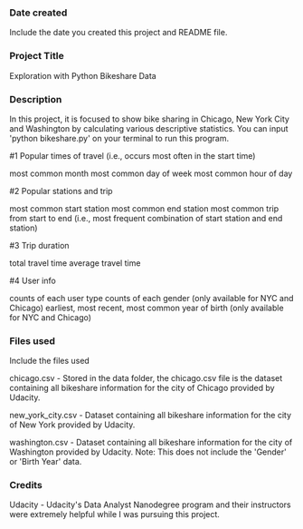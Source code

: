### Date created
Include the date you created this project and README file.

### Project Title
Exploration with Python Bikeshare Data

### Description

In this project, it is focused to show bike sharing in Chicago, New York City and Washington by calculating various descriptive statistics.
You can input 'python bikeshare.py' on your terminal to run this program.


#1 Popular times of travel (i.e., occurs most often in the start time)

most common month
most common day of week
most common hour of day

#2 Popular stations and trip

most common start station
most common end station
most common trip from start to end (i.e., most frequent combination of start station and end station)

#3 Trip duration

total travel time
average travel time

#4 User info

counts of each user type
counts of each gender (only available for NYC and Chicago)
earliest, most recent, most common year of birth (only available for NYC and Chicago)

### Files used
Include the files used

chicago.csv - Stored in the data folder, the chicago.csv file is the dataset containing all bikeshare information for the city of Chicago provided by Udacity.

new_york_city.csv - Dataset containing all bikeshare information for the city of New York provided by Udacity.

washington.csv - Dataset containing all bikeshare information for the city of Washington provided by Udacity. Note: This does not include the 'Gender' or 'Birth Year' data.

### Credits
Udacity - Udacity's Data Analyst Nanodegree program and their instructors were extremely helpful while I was pursuing this project.


